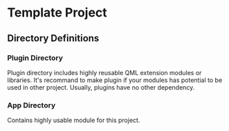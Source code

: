 Template Project
===
## Directory Definitions

### Plugin Directory
Plugin directory includes highly reusable QML extension modules or libraries. It's recommand to make plugin if your modules has potential to be used in other project. Usually, plugins have no other dependency.

### App Directory
Contains highly usable module for this project.
